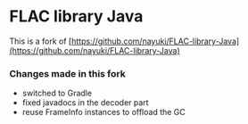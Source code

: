 # FLAC library Java
This is a fork of [https://github.com/nayuki/FLAC-library-Java](https://github.com/nayuki/FLAC-library-Java)

### Changes made in this fork
- switched to Gradle
- fixed javadocs in the decoder part
- reuse FrameInfo instances to offload the GC